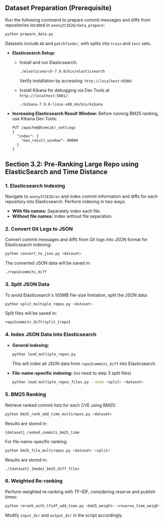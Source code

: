 ## Dataset Preparation (Prerequisite)

Run the following command to prepare commit messages and diffs from repositories located in `anonyICSE26/data_prepare`:
```bash
python prepare_data.py
```
Datasets include `AD` and `patchfinder`, with splits into `train` and `test` sets.

- **Elasticsearch Setup:**
  - Install and run Elasticsearch:
    ```bash
    ./elasticsearch-7.9.0/bin/elasticsearch
    ```
    Verify installation by accessing: `http://localhost:9200/`

  - Install Kibana for debugging via Dev Tools at `http://localhost:5601/`:
    ```bash
    ./kibana-7.9.0-linux-x86_64/bin/kibana
    ```

- **Increasing Elasticsearch Result Window:**
  Before running BM25 ranking, use Kibana Dev Tools:
  ```
  PUT /apache@@tomcat/_settings
  {
    "index": {
      "max_result_window": 80000
    }
  }
  ```

## Section 3.2: Pre-Ranking Large Repo using ElasticSearch and Time Distance

### 1. Elasticsearch Indexing

Navigate to `anonyICSE26/es` and index commit information and diffs for each repository into Elasticsearch. Perform indexing in two ways:
- **With file names:** Separately index each file.
- **Without file names:** Index without file separation.

### 2. Convert Git Logs to JSON

Convert commit messages and diffs from Git logs into JSON format for Elasticsearch indexing:
```bash
python convert_to_json.py <dataset>
```
The converted JSON data will be saved in:
```
./repo2commits_diff
```

### 3. Split JSON Data

To avoid Elasticsearch's 100MB file-size limitation, split the JSON data:
```bash
python split_multiple_repos.py <dataset>
```
Split files will be saved in:
```
repo2commits_diff/split_{repo}
```

### 4. Index JSON Data into Elasticsearch

- **General indexing:**
  ```bash
  python load_multiple_repos.py
  ```
  This will index all JSON data from `repo2commits_diff` into Elasticsearch.

- **File-name-specific indexing:** (no need to step 3 split files)
  ```bash
  python load_multiple_repos_files.py --mode <split> <dataset>
  ```

### 5. BM25 Ranking

Retrieve ranked commit lists for each CVE using BM25:
```bash
python bm25_rank_add_time_multirepos.py <dataset>
```
Results are stored in:
```
{dataset}_ranked_commits_bm25_time
```

For file-name-specific ranking:
```bash
python bm25_file_multirepos.py <dataset> <split>
```
Results are stored in:
```
./{dataset}_{mode}_bm25_diff_files
```

### 6. Weighted Re-ranking

Perform weighted re-ranking with TF-IDF, considering reserve and publish times:
```bash
python rerank_with_tfidf_add_time.py <bm25_weight> <reserve_time_weight> <publish_time_weight> <dataset>
```
Modify `input_dir` and `output_dir` in the script accordingly.

